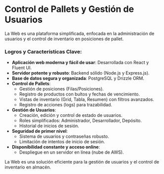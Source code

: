 # Control de Pallets y Gestión de Usuarios

La Web es una plataforma simplificada, enfocada en la administración de usuarios y el control de inventario en posiciones de pallet.

### Logros y Características Clave:

- **Aplicación web moderna y fácil de usar**: Desarrollada con React y Fluent UI.
- **Servidor potente y robusto**: Backend sólido (Node.js y Express.js).
- **Base de datos segura y organizada**: PostgreSQL y Drizzle ORM.
- **Control de Pallets**:
  - Gestión de posiciones (Filas/Posiciones).
  - Registro de productos con bultos y fechas de vencimiento.
  - Vistas de inventario (Grid, Tabla, Resumen) con filtros avanzados.
  - Registro de acciones (logs) para trazabilidad.
- **Gestión de Usuarios**:
  - Creación, edición y control de estado de usuarios.
  - Roles simplificados: Administrador, Desarrollador, Depósito.
  - Historial de inicios de sesión.
- **Seguridad de primer nivel**:
  - Sistema de usuarios y contraseñas robusto.
  - Limitación de intentos de inicio de sesión.
- **Disponibilidad constante y acceso online**:
  - Despliegue en un servidor en línea (nube de AWS).

La Web es una solución eficiente para la gestión de usuarios y el control de inventario en almacén.
